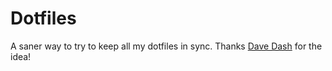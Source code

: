 Dotfiles
========

A saner way to try to keep all my dotfiles in sync. Thanks [Dave Dash](https://github.com/davedash/) for the idea!